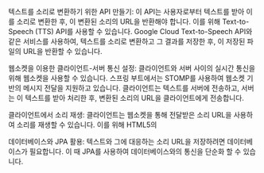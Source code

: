 텍스트를 소리로 변환하기 위한 API 만들기: 이 API는 사용자로부터 텍스트를 받아 이를 소리로 변환한 후, 이 변환된 소리의 URL을 반환해야 합니다. 이를 위해 Text-to-Speech (TTS) API를 사용할 수 있습니다. Google Cloud Text-to-Speech API와 같은 서비스를 사용하여, 텍스트를 소리로 변환하고 그 결과를 저장한 후, 이 저장된 파일의 URL을 반환할 수 있습니다.

웹소켓을 이용한 클라이언트-서버 통신 설정: 클라이언트와 서버 사이의 실시간 통신을 위해 웹소켓을 사용할 수 있습니다. 스프링 부트에서는 STOMP를 사용하여 웹소켓 기반의 메시지 전달을 지원하고 있습니다. 클라이언트는 텍스트를 서버에 전송하고, 서버는 이 텍스트를 받아 처리한 후, 변환된 소리의 URL을 클라이언트에게 전송합니다.


클라이언트에서 소리 재생: 클라이언트는 웹소켓을 통해 전달받은 소리 URL을 사용하여 소리를 재생할 수 있습니다. 이를 위해 HTML5의 <audio> 태그나 JavaScript의 Audio 객체를 사용할 수 있습니다.

데이터베이스와 JPA 활용: 텍스트와 그에 대응하는 소리 URL을 저장하려면 데이터베이스가 필요합니다. 이 때 JPA를 사용하여 데이터베이스와의 통신을 단순화 할 수 있습니다.